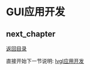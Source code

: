 # GUI应用开发

## next_chapter

[返回目录](../README.md)

直接开始下一节说明: [lvgl应用开发](./ch04-04.lvgl_application.md)
